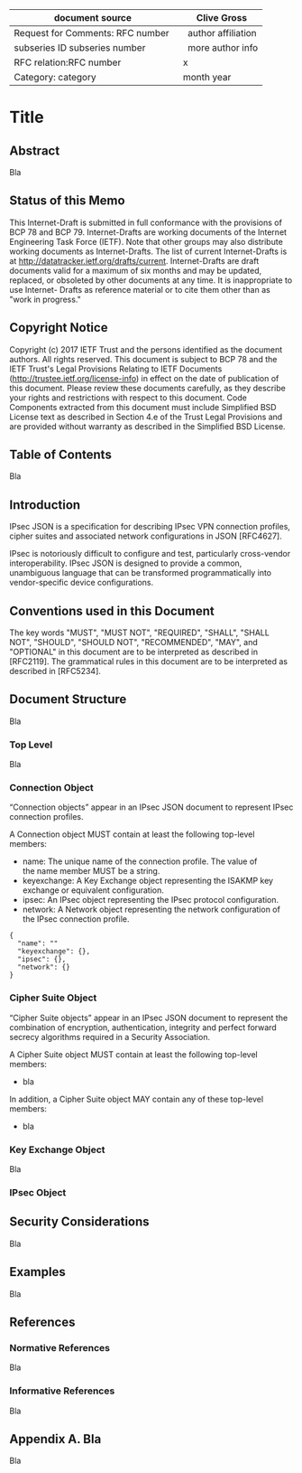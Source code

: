 document source | Clive Gross
------------------|----------------
Request for Comments: RFC number  |  author affiliation
subseries ID subseries number |  more author info
RFC relation:RFC number  |   x
Category: category | month year

# Title

## Abstract
Bla

## Status of this Memo
This Internet-Draft is submitted in full conformance with the provisions of BCP 78 and BCP 79. Internet-Drafts are working documents of the Internet Engineering Task Force (IETF). Note that other groups may also distribute working documents as Internet-Drafts. The list of current Internet-Drafts is at http://datatracker.ietf.org/drafts/current. Internet-Drafts are draft documents valid for a maximum of six months and may be updated, replaced, or obsoleted by other documents at any time. It is inappropriate to use Internet- Drafts as reference material or to cite them other than as "work in progress."

## Copyright Notice
Copyright (c) 2017 IETF Trust and the persons identified as the document authors. All rights reserved. This document is subject to BCP 78 and the IETF Trust's Legal Provisions Relating to IETF Documents (http://trustee.ietf.org/license-info) in effect on the date of publication of this document. Please review these documents carefully, as they describe your rights and restrictions with respect to this document. Code Components extracted from this document must include Simplified BSD License text as described in Section 4.e of the Trust Legal Provisions and are provided without warranty as described in the Simplified BSD License.

## Table of Contents
Bla

## Introduction
IPsec JSON is a specification for describing IPsec VPN connection profiles, cipher suites and associated network configurations in JSON [RFC4627].

IPsec is notoriously difficult to configure and test, particularly cross-vendor interoperability. IPsec JSON is designed to provide a common, unambiguous language that can be transformed programmatically into vendor-specific device configurations.

## Conventions used in this Document
The key words "MUST", "MUST NOT", "REQUIRED", "SHALL", "SHALL NOT", "SHOULD", "SHOULD NOT", "RECOMMENDED", "MAY", and "OPTIONAL" in this document are to be interpreted as described in [RFC2119]. The grammatical rules in this document are to be interpreted as described in [RFC5234]. 

## Document Structure
Bla

### Top Level
Bla

### Connection Object

“Connection objects” appear in an IPsec JSON document to represent IPsec connection profiles.

A Connection object MUST contain at least the following top-level members:

 - name: The unique name of the connection profile. The value of the name member MUST be a string.
 - keyexchange: A Key Exchange object representing the ISAKMP key exchange or equivalent configuration.
 - ipsec: An IPsec object representing the IPsec protocol configuration.
 - network: A Network object representing the network configuration of the IPsec connection profile.

```
{
  "name": ""
  "keyexchange": {},
  "ipsec": {},
  "network": {}
}
```

### Cipher Suite Object

“Cipher Suite objects” appear in an IPsec JSON document to represent the combination of encryption, authentication, integrity and perfect forward secrecy algorithms required in a Security Association.

A Cipher Suite object MUST contain at least the following top-level members:

 - bla

In addition, a Cipher Suite object MAY contain any of these top-level members:

 - bla

### Key Exchange Object
Bla

### IPsec Object

## Security Considerations
Bla

## Examples
Bla

## References

### Normative References
Bla

### Informative References
Bla

## Appendix A. Bla
Bla

